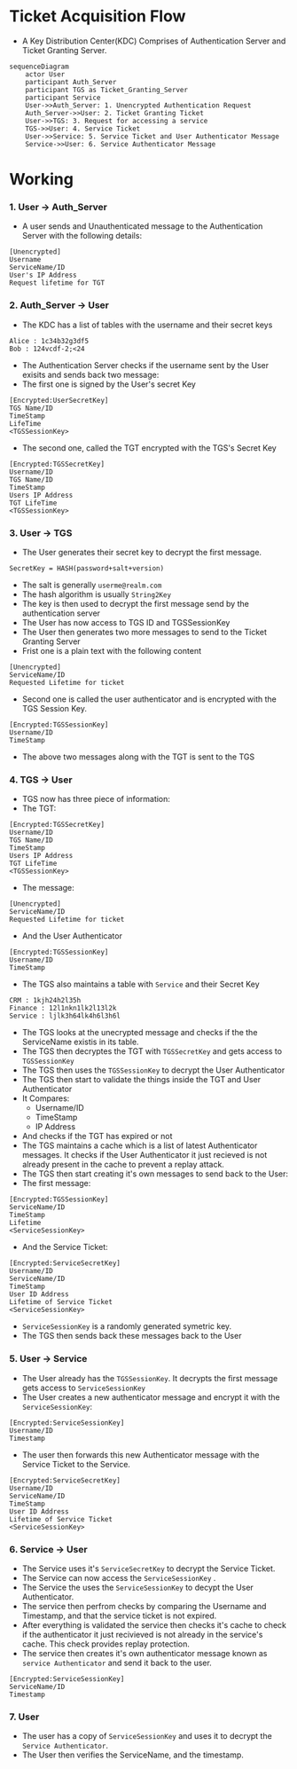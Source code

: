 # Ticket Acquisition Flow
- A Key Distribution Center(KDC) Comprises of Authentication Server and Ticket Granting Server.
```mermaid
sequenceDiagram
	actor User
	participant Auth_Server
	participant TGS as Ticket_Granting_Server
	participant Service
	User->>Auth_Server: 1. Unencrypted Authentication Request
	Auth_Server->>User: 2. Ticket Granting Ticket
	User->>TGS: 3. Request for accessing a service
	TGS->>User: 4. Service Ticket
	User->>Service: 5. Service Ticket and User Authenticator Message
	Service->>User: 6. Service Authenticator Message
```
# Working
### 1. User -> Auth_Server
- A user sends and Unauthenticated message to the Authentication Server with the following details:
```
[Unencrypted]
Username
ServiceName/ID
User's IP Address
Request lifetime for TGT
```
### 2. Auth_Server -> User
- The KDC has a list of tables with the username and their secret keys
```
Alice : 1c34b32g3df5
Bob : 124vcdf-2;<24
```
- The Authentication Server checks if the username sent by the User exisits and sends back two message:
- The first one is signed by the User's secret Key
```
[Encrypted:UserSecretKey]
TGS Name/ID
TimeStamp
LifeTime
<TGSSessionKey>
```
- The second one, called the TGT encrypted with the TGS's Secret Key
```
[Encrypted:TGSSecretKey]
Username/ID
TGS Name/ID
TimeStamp
Users IP Address
TGT LifeTime
<TGSSessionKey>
```
### 3. User -> TGS
- The User generates their secret key to decrypt the first message.
```
SecretKey = HASH(password+salt+version)
```
- The salt is generally `userme@realm.com`
- The hash algorithm is usually `String2Key`
- The key is then used to decrypt the first message send by the authentication server
- The User has now access to TGS ID and TGSSessionKey
- The User then generates two more messages to send to the Ticket Granting Server
- Frist one is a plain text with the following content
```
[Unencrypted]
ServiceName/ID
Requested Lifetime for ticket
```
- Second one is called the user authenticator and is encrypted with the TGS Session Key.
```
[Encrypted:TGSSessionKey]
Username/ID
TimeStamp
```
- The above two messages along with the TGT is sent to the TGS
### 4. TGS -> User
- TGS now has three piece of information:
- The TGT:
```
[Encrypted:TGSSecretKey]
Username/ID
TGS Name/ID
TimeStamp
Users IP Address
TGT LifeTime
<TGSSessionKey>
```
- The message:
```
[Unencrypted]
ServiceName/ID
Requested Lifetime for ticket
```
- And the User Authenticator
```
[Encrypted:TGSSessionKey]
Username/ID
TimeStamp
```
- The TGS also maintains a table with `Service` and their Secret Key
```
CRM : 1kjh24h2l35h
Finance : 12l1nkn1lk2l13l2k
Service : ljlk3h64lk4h6l3h6l
```
- The TGS looks at the unecrypted message and checks if the the ServiceName existis in its table.
- The TGS then decryptes the TGT with `TGSSecretKey` and gets access to `TGSSessionKey`
- The TGS then uses the `TGSSessionKey` to  decrypt the User Authenticator
- The TGS then start to validate the things inside the TGT and User Authenticator
- It Compares:
	- Username/ID
	- TimeStamp
	- IP Address
- And checks if the TGT has expired or not
- The TGS maintains a cache which is a list of latest Authenticator messages. It checks if the User Authenticator it just recieved is not already present in the cache to prevent a replay attack.
- The TGS then start creating it's own messages to send back to the User:
- The first message:
```
[Encrypted:TGSSessionKey]
ServiceName/ID
TimeStamp
Lifetime
<ServiceSessionKey>
```
- And the Service Ticket:
```
[Encrypted:ServiceSecretKey]
Username/ID
ServiceName/ID
TimeStamp
User ID Address
Lifetime of Service Ticket
<ServiceSessionKey>
```
- `ServiceSessionKey` is a randomly generated symetric key.
- The TGS then sends back these messages back to the User
### 5. User -> Service
- The User already has the `TGSSessionKey`. It decrypts the first message gets access to `ServiceSessionKey`
- The User creates a new authenticator message and encrypt it with the `ServiceSessionKey`:
```
[Encrypted:ServiceSessionKey]
Username/ID
Timestamp
```
- The user then forwards this new Authenticator message with the Service Ticket to the Service.
```
[Encrypted:ServiceSecretKey]
Username/ID
ServiceName/ID
TimeStamp
User ID Address
Lifetime of Service Ticket
<ServiceSessionKey>
```
### 6. Service -> User
- The Service uses it's `ServiceSecretKey` to decrypt the Service Ticket.
- The Service can now access the `ServiceSessionKey` .
- The Service the uses the `ServiceSessionKey` to decypt the User Authenticator.
- The service then perfrom checks by comparing the Username and Timestamp, and that the service ticket is not expired.
- After everything is validated the service then checks it's cache to check if the authenticator it just recivieved is not already in the service's cache. This check provides replay protection.
- The service then creates it's own authenticator message known as `service Authenticator` and send it back to the user.
```
[Encrypted:ServiceSessionKey]
ServiceName/ID
Timestamp
```
### 7. User
- The user has a copy of `ServiceSessionKey` and uses it to decrypt the `Service Authenticator`.
- The User then verifies the ServiceName, and the timestamp.